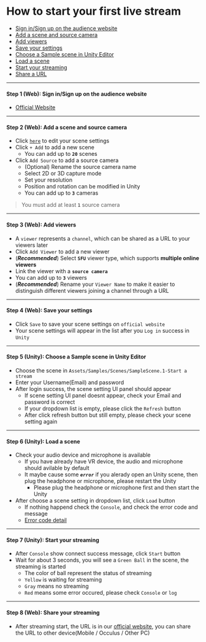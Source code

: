 # How to start your first live stream
- [Sign in/Sign up on the audience website](#step1)
- [Add a scene and source camera](#step2)
- [Add viewers](#step3)
- [Save your settings](#step4)
- [Choose a Sample scene in Unity Editor](#step5)
- [Load a scene ](#step6)
- [Start your streaming](#step7)
- [Share a URL](#step8)

****
#### <a name="step1"> Step 1 (Web): Sign in/Sign up on the audience website
- [Official Website](https://www.meta-audience.com/en-us/)
****
  
#### <a name="step2"> Step 2 (Web): Add a scene and source camera
- Click [`here`](https://www.meta-audience.com/en-us/accounts/scenes/) to edit your scene settings
- Click `+ Add` to add a new scene 
    - You can add up to **`20`** scenes
- Click `Add Source` to add a source camera
    - (Optional) Rename the source camera name
    - Select 2D or 3D capture mode
    - Set your resolution
    - Position and rotation can be modified in Unity
    - You can add up to **`3`** cameras
> You must add at least **`1`** source camera

****
#### <a name="step3"> Step 3 (Web): Add viewers
- A `viewer` represents a `channel`, which can be shared as a URL to your viewers later
- Click `Add Viewer` to add a new viewer 
- (***Recommended***) Select **`SFU`** viewer type, which supports **multiple online viewers**
- Link the viewer with a **`source camera`**
- You can add up to **`3`** viewers
- (***Recommended***) Rename your `Viewer Name` to make it easier to distinguish different viewers joining a channel through a URL
****  
 #### <a name="step4"> Step 4 (Web): Save your settings
- Click `Save` to save your scene settings on `official website`
- Your scene settings will appear in the list after you `Log in` success in `Unity`
**** 
#### <a name="step5"> Step 5 (Unity): Choose a Sample scene in Unity Editor
- Choose the scene in `Assets/Samples/Scenes/SampleScene.1-Start a stream`
- Enter your Username(Email) and password
- After login success, the scene setting UI panel should appear 
    - If scene setting UI panel doesnt appear, check your Email and password is correct
    - If your dropdown list is empty, please click the `Refresh` button
    - After click refresh button but still empty, please check your scene setting again 
****
#### <a name="step6"> Step 6 (Unity): Load a scene 
- Check your audio device and microphone is available
    - If you have already have VR device, the audio and microphone should avilable by default
    - It maybe cause some ***`error`*** if you alerady open an Unity scene, then plug the headphone or microphone, please restart the Unity
        - Please plug the headphone or microphone first and then start the Unity    
- After choose a scene setting in dropdown list, click `Load` button
    - If nothing happend check the `Console`, and check the error code and message
    - [Error code detail](https://adc.github.trendmicro.com/Consumer-TMXRLAB/audience_sdk_unity_project/wiki/Initialization-&-Deinitialization#error-code--message-3)
**** 
#### <a name="step7"> Step 7 (Unity): Start your streaming
- After `Console` show connect success message, click `Start` button
- Wait for about 3 seconds, you will see a `Green Ball` in the scene, the streaming is started
    - The color of ball represent the status of streaming
    - `Yellow` is waiting for streaming
    - `Gray` means no streaming
    - `Red` means some error occured, please check `Console` or `log`
****
#### <a name="step8"> Step 8 (Web): Share your streaming
- After streaming start, the URL is in our [official website](https://www.meta-audience.com/en-us/accounts/userChannels/), you can share the URL to other device(Mobile / Occulus / Other PC)
